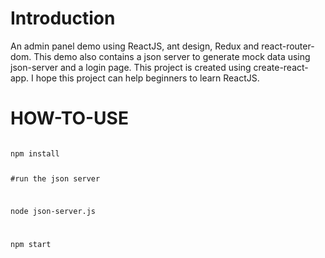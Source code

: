 # Introduction

An admin panel demo using ReactJS, ant design, Redux and react-router-dom. This demo also contains a json server to generate mock data using json-server and a login page. This project is created using create-react-app. I hope this project can help beginners to learn ReactJS.

# HOW-TO-USE

<code>
npm install

#run the json server

node json-server.js

npm start
</code>

